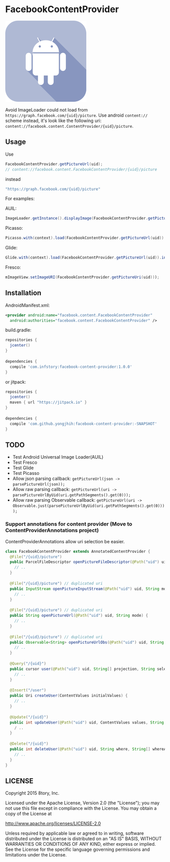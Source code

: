 # FacebookContentProvider

![](art/facebook-content-provider.png)

Avoid ImageLoader could not load from `https://graph.facebook.com/{uid}/picture`. Use android `content://` scheme instead, it's look like the following uri: `content://facebook.content.ContentProvider/{uid}/picture`.

## Usage

Use

```java
FacebookContentProvider.getPictureUrl(uid);
// content://facebook.content.FacebookContentProvider/{uid}/picture
```

instead

```java
"https://graph.facebook.com/{uid}/picture"
```

For examples:

AUIL:

```java
ImageLoader.getInstance().displayImage(FacebookContentProvider.getPictureUrl(uid), mImageView);
```

Picasso:

```java
Picasso.with(context).load(FacebookContentProvider.getPictureUrl(uid)).into(mImageView);
```

Glide:

```java
Glide.with(context).load(FacebookContentProvider.getPictureUrl(uid)).into(mImageView);
```

Fresco:

```java
mImageView.setImageURI(FacebookContentProvider.getPictureUri(uid)));
```

## Installation

AndroidManifest.xml:

```xml
<provider android:name="facebook.content.FacebookContentProvider"
  android:authorities="facebook.content.FacebookContentProvider" />
```

build.gradle:

```gradle
repositories {
  jcenter()
}

dependencies {
  compile 'com.infstory:facebook-content-provider:1.0.0'
}
```

or jitpack:

```gradle
repositories {
  jcenter()
  maven { url "https://jitpack.io" }
}

dependencies {
  compile 'com.github.yongjhih:facebook-content-provider:-SNAPSHOT'
}
```

## TODO

* Test Android Universal Image Loader(AUIL)
* Test Fresco
* Test Glide
* Test Picasso
* Allow json parsing callback: `getPictureUrl(json -> parsePictureUrl(json));`
* Allow raw parsing callback: `getPictureUrl(uri -> parsePictureUrlByUid(uri.getPathSegments().get(0)));`
* Allow raw parsing Observable callback: `getPictureUrl(uri -> Observable.just(parsePictureUrlByUid(uri.getPathSegments().get(0))));`

### Support annotations for content provider (Move to ContentProviderAnnotations project)

ContentProviderAnnotations allow uri selection be easier.

```java
class FacebookContentProvider extends AnnotatedContentProvider {
  @File("/{uid}/picture")
  public ParcelFileDescriptor openPictureFileDescriptor(@Path("uid") uid, String mode) {
    // ..
  }

  @File("/{uid}/picture") // duplicated uri
  public InputStream openPictureInputStream(@Path("uid") uid, String mode) {
    // ..
  }
  
  @File("/{uid}/picture") // duplicated uri
  public String openPictureUrl(@Path("uid") uid, String mode) {
    // ..
  }

  @File("/{uid}/picture") // duplicated uri
  public Observable<String> openPictureUrlObs(@Path("uid") uid, String mode) {
    // ..
  }

  @Query("/{uid}")
  public cursor user(@Path("uid") uid, String[] projection, String selection, String[] selectionArgs, String sortOrder) {
    // ..
  }
  
  @Insert("/user")
  public Uri createUser(ContentValues initialValues) {
    // ..
  }

  @Update("/{uid}")
  public int updateUser(@Path("uid") uid, ContentValues values, String where, String[] whereArgs) {
    / ..
  }

  @Delete("/{uid}")
  public int deleteUser(@Path("uid") uid, String where, String[] whereArgs) {
    // ..
  }
}
```

## LICENSE

Copyright 2015 8tory, Inc.

Licensed under the Apache License, Version 2.0 (the "License"); you may not use this file except in compliance with the License. You may obtain a copy of the License at

http://www.apache.org/licenses/LICENSE-2.0

Unless required by applicable law or agreed to in writing, software distributed under the License is distributed on an "AS IS" BASIS, WITHOUT WARRANTIES OR CONDITIONS OF ANY KIND, either express or implied. See the License for the specific language governing permissions and limitations under the License.
